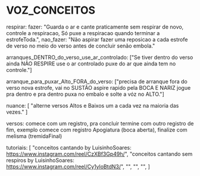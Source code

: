 # VOZ_CONCEITOS

respirar: fazer: "Guarda o ar e cante praticamente sem respirar de novo, controle a respiracao, Só puxe a respiracao quando terminar a estrofeToda.", nao_fazer: "Não aspirar fazer uma reposicao a cada estrofe de verso no meio do verso antes de concluir senão embola."

arranques_DENTRO_do_verso_use_ar_controlado: ["Se tiver dentro do verso ainda NÃO RESPIRE use o ar controlado puxe do ar que ainda tem no controle."]

arranque_para_puxar_Alto_FORA_do_verso: ["precisa de arranque fora do verso nova estrofe, vai no SUSTÃO aspire rapido pela BOCA E NARIZ jogue pra dentro e pra dentro puxa no embalo e solte a vóz no ALTO."]

nuance: [
  "alterne versos Altos e Baixos um a cada vez na maioria das vezes."
]

versos: comece com um registro, pra concluir termine com outro registro de fim, exemplo comece com registro Apogiatura (boca aberta), finalize com melisma (tremidaFinal)

tutoriais: [
  "conceitos cantando by LuisinhoSoares: https://www.instagram.com/reel/CzXBf3Gp49h/",
  "conceitos cantando sem respiros by LuisinhoSoares: https://www.instagram.com/reel/Cy1yloBtdN3/",
  "",
  "",
  "",
]